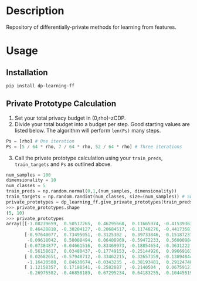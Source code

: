 # Description

Repository of differentially-private methods for learning from features.

# Usage
## Installation
`pip install dp-learning-ff`


## Private Prototype Calculation
1. Set your total privacy budget in (0,rho)-zCDP.
2. Divide your total budget into a budget per step. Good starting values are listed below. The algorithm will perform `len(Ps)` many steps.

```python
Ps = [rho] # One iteration
Ps = [5 / 64 * rho, 7 / 64 * rho, 52 / 64 * rho] # Three iterations
```

3. Call the private prototype calculation using your `train_preds`, `train_targets` and `Ps` as outlined above.

```python
num_samples = 100
dimensionality = 10
num_classes = 5
train_preds = np.random.normal(0,1,(num_samples, dimensionality))
train_targets = np.random.randint(num_classes, size=(num_samples)) # Supports unbalanced classes
private_prototypes = dp_learning_ff.give_private_prototypes(train_preds, train_targets, Ps)
>>> private_prototypes.shape
(5, 10)
>>> private_prototypes
array([[-1.08239659,  0.50517265,  0.46295668,  0.11665974, -0.41539363,
         0.46428818, -0.30204127, -0.20684517, -0.11748276, -0.44173581],
       [-0.97640077,  0.73495051, -0.3125302 ,  0.39733846, -0.15187237,
        -0.09618042,  0.50008494,  0.06408969, -0.59472233,  0.56000984],
       [-0.07384877, -0.04661516,  0.83469973, -0.18854654, -0.3631222 ,
        -0.56158617,  0.03480437, -0.17749153, -0.25144926,  0.99669163],
       [ 0.02682651, -0.57948712, -0.33462215,  0.32657359, -0.13894844,
        -1.16420508,  0.84630674, -0.0343235 , -0.38193481,  0.29124748],
       [ 1.12158357,  0.17188541, -0.2582887 , -0.2140504 ,  0.06759121,
        -0.26975582, -0.46858189,  0.67295234,  0.64183255, -0.10445519]])
```